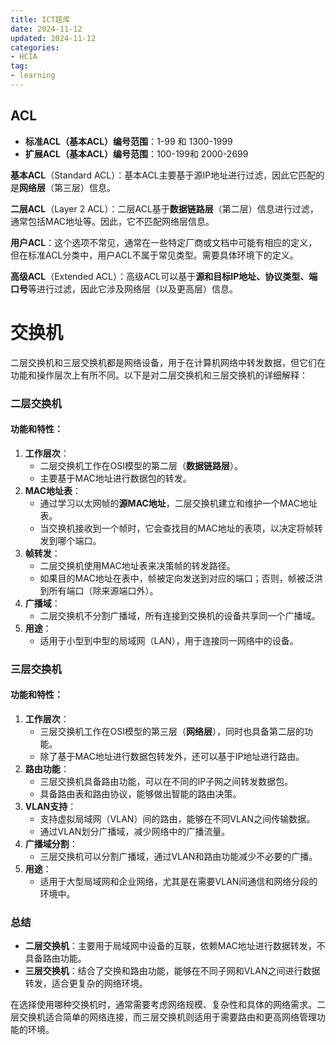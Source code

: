 ```yaml
---
title: ICT题库
date: 2024-11-12
updated: 2024-11-12
categories: 
- HCIA
tag:
- learning
---
```




<!-- toc -->

## ACL

- **标准ACL（基本ACL）编号范围**：1-99 和 1300-1999
- **扩展ACL（基本ACL）编号范围**：100-199和 2000-2699

**基本ACL**（Standard ACL）：基本ACL主要基于源IP地址进行过滤，因此它匹配的是**网络层**（第三层）信息。

**二层ACL**（Layer 2 ACL）：二层ACL基于**数据链路层**（第二层）信息进行过滤，通常包括MAC地址等。因此，它不匹配网络层信息。

**用户ACL**：这个选项不常见，通常在一些特定厂商或文档中可能有相应的定义，但在标准ACL分类中，用户ACL不属于常见类型。需要具体环境下的定义。

**高级ACL**（Extended ACL）：高级ACL可以基于**源和目标IP地址、协议类型、端口号**等进行过滤，因此它涉及网络层（以及更高层）信息。

# 交换机

二层交换机和三层交换机都是网络设备，用于在计算机网络中转发数据，但它们在功能和操作层次上有所不同。以下是对二层交换机和三层交换机的详细解释：

### 二层交换机

#### 功能和特性：

1. **工作层次**：
   - 二层交换机工作在OSI模型的第二层（**数据链路层**）。
   - 主要基于MAC地址进行数据包的转发。
2. **MAC地址表**：
   - 通过学习以太网帧的**源MAC地址**，二层交换机建立和维护一个MAC地址表。
   - 当交换机接收到一个帧时，它会查找目的MAC地址的表项，以决定将帧转发到哪个端口。
3. **帧转发**：
   - 二层交换机使用MAC地址表来决策帧的转发路径。
   - 如果目的MAC地址在表中，帧被定向发送到对应的端口；否则，帧被泛洪到所有端口（除来源端口外）。
4. **广播域**：
   - 二层交换机不分割广播域，所有连接到交换机的设备共享同一个广播域。
5. **用途**：
   - 适用于小型到中型的局域网（LAN），用于连接同一网络中的设备。

### 三层交换机

#### 功能和特性：

1. **工作层次**：
   - 三层交换机工作在OSI模型的第三层（**网络层**），同时也具备第二层的功能。
   - 除了基于MAC地址进行数据包转发外，还可以基于IP地址进行路由。
2. **路由功能**：
   - 三层交换机具备路由功能，可以在不同的IP子网之间转发数据包。
   - 具备路由表和路由协议，能够做出智能的路由决策。
3. **VLAN支持**：
   - 支持虚拟局域网（VLAN）间的路由，能够在不同VLAN之间传输数据。
   - 通过VLAN划分广播域，减少网络中的广播流量。
4. **广播域分割**：
   - 三层交换机可以分割广播域，通过VLAN和路由功能减少不必要的广播。
5. **用途**：
   - 适用于大型局域网和企业网络，尤其是在需要VLAN间通信和网络分段的环境中。

### 总结

- **二层交换机**：主要用于局域网中设备的互联，依赖MAC地址进行数据转发，不具备路由功能。
- **三层交换机**：结合了交换和路由功能，能够在不同子网和VLAN之间进行数据转发，适合更复杂的网络环境。

在选择使用哪种交换机时，通常需要考虑网络规模、复杂性和具体的网络需求。二层交换机适合简单的网络连接，而三层交换机则适用于需要路由和更高网络管理功能的环境。
